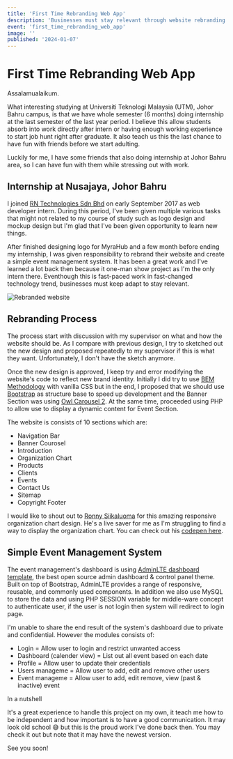 ```yaml
---
title: 'First Time Rebranding Web App'
description: 'Businesses must stay relevant through website rebranding'
event: 'first_time_rebranding_web_app'
image: ''
published: '2024-01-07'
---
```


# First Time Rebranding Web App

Assalamualaikum.

What interesting studying at Universiti Teknologi Malaysia (UTM), Johor Bahru campus, is that we have whole semester (6 months) doing internship at the last semester of the last year period. I believe this allow students absorb into work directly after intern or having enough working experience to start job hunt right after graduate. It also teach us this the last chance to have fun with friends before we start adulting.

Luckily for me, I have some friends that also doing internship at Johor Bahru area, so I can have fun with them while stressing out with work.

## Internship at Nusajaya, Johor Bahru

I joined [RN Technologies Sdn Bhd](https://rntechnologies.com.my/) on early September 2017 as web developer intern. During this period, I've been given multiple various tasks that might not related to my course of study such as logo design and mockup design but I'm glad that I've been given opportunity to learn new things.            
        
After finished designing logo for MyraHub and a few month before ending my internship, I was given responsibility to rebrand their website and create a simple event management system. It has been a great work and I've learned a lot back then because it one-man show project as I'm the only intern there. Eventhough this is fast-paced work in fast-changed technology trend, businesses must keep adapt to stay relevant.

![Rebranded website](/images/posts/pic-website-rebranded.png)

## Rebranding Process

The process start with discussion with my supervisor on what and how the website should be. As I compare with previous design, I try to sketched out the new design and proposed repeatedly to my supervisor if this is what they want. Unfortunately, I don't have the sketch anymore.

Once the new design is approved, I keep try and error modifying the website's code to reflect new brand identity. Initially I did try to use [BEM Methodology](https://getbem.com/) with vanilla CSS but in the end, I proposed that we should use [Bootstrap](https://getbootstrap.com/) as structure base to speed up development and the Banner Section was using [Owl Carousel 2](https://owlcarousel2.github.io/OwlCarousel2/). At the same time, proceeded using PHP to allow use to display a dynamic content for Event Section.

The website is consists of 10 sections which are:

- Navigation Bar
- Banner Courosel
- Introduction
- Organization Chart
- Products
- Clients
- Events
- Contact Us
- Sitemap
- Copyright Footer


I would like to shout out to [Ronny Siikaluoma](https://codepen.io/siiron) for this amazing responsive organization chart design. He's a live saver for me as I'm struggling to find a way to display the organization chart. You can check out his [codepen here](https://codepen.io/siiron/pen/DpJmwK).

## Simple Event Management System

The event management's dashboard is using [AdminLTE dashboard template](https://adminlte.io/), the best open source admin dashboard & control panel theme. Built on top of Bootstrap, AdminLTE provides a range of responsive, reusable, and commonly used components. In addition we also use MySQL to store the data and using PHP SESSION variable for middle-ware concept to authenticate user, if the user is not login then system will redirect to login page.

I'm unable to share the end result of the system's dashboard due to private and confidential. However the modules consists of:

- Login = Allow user to login and restrict unwanted access
- Dashboard (calender view) = List out all event based on each date
- Profile = Allow user to update their credentials
- Users manageme = Allow user to add, edit and remove other users
- Event manageme = Allow user to add, edit remove, view (past & inactive) event

In a nutshell

It's a great experience to handle this project on my own, it teach me how to be independent and how important is to have a good communication. It may look old school 😅 but this is the proud work I've done back then. You may check it out but note that it may have the newest version.

See you soon!